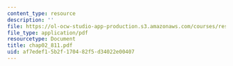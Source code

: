 ```yaml
---
content_type: resource
description: ''
file: https://ol-ocw-studio-app-production.s3.amazonaws.com/courses/res-6-001-continuum-electromechanics-spring-2009/af7edef15b2f170482f5d34022e00407_chap02_811.pdf
file_type: application/pdf
resourcetype: Document
title: chap02_811.pdf
uid: af7edef1-5b2f-1704-82f5-d34022e00407
---
```

